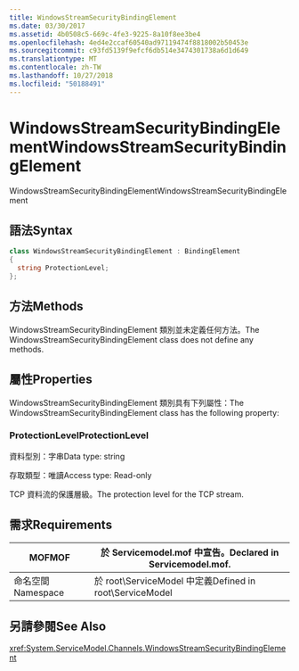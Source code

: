 ```yaml
---
title: WindowsStreamSecurityBindingElement
ms.date: 03/30/2017
ms.assetid: 4b0508c5-669c-4fe3-9225-8a10f8ee3be4
ms.openlocfilehash: 4ed4e2ccaf60540ad97119474f8818002b50453e
ms.sourcegitcommit: c93fd5139f9efcf6db514e3474301738a6d1d649
ms.translationtype: MT
ms.contentlocale: zh-TW
ms.lasthandoff: 10/27/2018
ms.locfileid: "50188491"
---
```

# <a name="windowsstreamsecuritybindingelement"></a><span data-ttu-id="22d6b-102">WindowsStreamSecurityBindingElement</span><span class="sxs-lookup"><span data-stu-id="22d6b-102">WindowsStreamSecurityBindingElement</span></span>
<span data-ttu-id="22d6b-103">WindowsStreamSecurityBindingElement</span><span class="sxs-lookup"><span data-stu-id="22d6b-103">WindowsStreamSecurityBindingElement</span></span>  
  
## <a name="syntax"></a><span data-ttu-id="22d6b-104">語法</span><span class="sxs-lookup"><span data-stu-id="22d6b-104">Syntax</span></span>  
  
```csharp
class WindowsStreamSecurityBindingElement : BindingElement  
{  
  string ProtectionLevel;  
};  
```  
  
## <a name="methods"></a><span data-ttu-id="22d6b-105">方法</span><span class="sxs-lookup"><span data-stu-id="22d6b-105">Methods</span></span>  
 <span data-ttu-id="22d6b-106">WindowsStreamSecurityBindingElement 類別並未定義任何方法。</span><span class="sxs-lookup"><span data-stu-id="22d6b-106">The WindowsStreamSecurityBindingElement class does not define any methods.</span></span>  
  
## <a name="properties"></a><span data-ttu-id="22d6b-107">屬性</span><span class="sxs-lookup"><span data-stu-id="22d6b-107">Properties</span></span>  
 <span data-ttu-id="22d6b-108">WindowsStreamSecurityBindingElement 類別具有下列屬性：</span><span class="sxs-lookup"><span data-stu-id="22d6b-108">The WindowsStreamSecurityBindingElement class has the following property:</span></span>  
  
### <a name="protectionlevel"></a><span data-ttu-id="22d6b-109">ProtectionLevel</span><span class="sxs-lookup"><span data-stu-id="22d6b-109">ProtectionLevel</span></span>  
 <span data-ttu-id="22d6b-110">資料型別：字串</span><span class="sxs-lookup"><span data-stu-id="22d6b-110">Data type: string</span></span>  
  
 <span data-ttu-id="22d6b-111">存取類型：唯讀</span><span class="sxs-lookup"><span data-stu-id="22d6b-111">Access type: Read-only</span></span>  
  
 <span data-ttu-id="22d6b-112">TCP 資料流的保護層級。</span><span class="sxs-lookup"><span data-stu-id="22d6b-112">The protection level for the TCP stream.</span></span>  
  
## <a name="requirements"></a><span data-ttu-id="22d6b-113">需求</span><span class="sxs-lookup"><span data-stu-id="22d6b-113">Requirements</span></span>  
  
|<span data-ttu-id="22d6b-114">MOF</span><span class="sxs-lookup"><span data-stu-id="22d6b-114">MOF</span></span>|<span data-ttu-id="22d6b-115">於 Servicemodel.mof 中宣告。</span><span class="sxs-lookup"><span data-stu-id="22d6b-115">Declared in Servicemodel.mof.</span></span>|  
|---------|-----------------------------------|  
|<span data-ttu-id="22d6b-116">命名空間</span><span class="sxs-lookup"><span data-stu-id="22d6b-116">Namespace</span></span>|<span data-ttu-id="22d6b-117">於 root\ServiceModel 中定義</span><span class="sxs-lookup"><span data-stu-id="22d6b-117">Defined in root\ServiceModel</span></span>|  
  
## <a name="see-also"></a><span data-ttu-id="22d6b-118">另請參閱</span><span class="sxs-lookup"><span data-stu-id="22d6b-118">See Also</span></span>  
 <xref:System.ServiceModel.Channels.WindowsStreamSecurityBindingElement>
